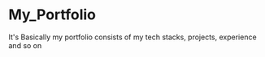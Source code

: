 # My_Portfolio
It's Basically my portfolio consists of my tech stacks, projects, experience and so on 
